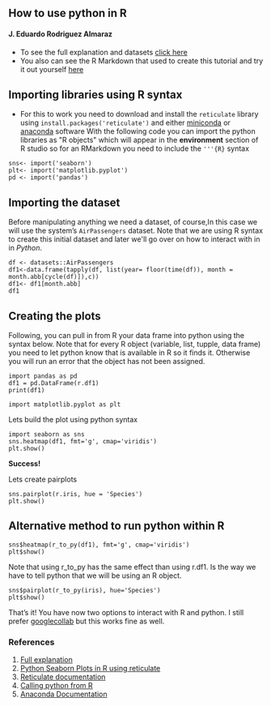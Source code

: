 ## How to use python in R

#### J. Eduardo Rodriguez Almaraz


* To see the full explanation and datasets [click here](https://github.com/eduardorod1229/Notes-and-tutorials/blob/master/How-to-use-python-in-R_files/How-to-use-python-in-R.md)
* You also can see the R Markdown that used to create this tutorial and try it out yourself [here](https://github.com/eduardorod1229/Notes-and-tutorials/blob/master/How-to-use-python-in-R.Rmd)

## Importing libraries using R syntax

* For this to work you need to download and install the `reticulate` library using `install.packages('reticulate')` and either [miniconda](https://docs.conda.io/en/latest/miniconda.html) or [anaconda](https://www.anaconda.com) software
With the following code you can import the python libraries as "R objects" which will appear in the **environment** section of R studio so for an RMarkdown you need to include the `'''{R}` syntax

```{r include=TRUE}
sns<- import('seaborn')
plt<- import('matplotlib.pyplot')
pd <- import('pandas')
```
## Importing the dataset

Before manipulating anything we need a dataset, of course,In this case we will use the system’s `AirPassengers` dataset. Note that we are using R syntax to create this initial dataset and later we'll go over on how to interact with in in *Python*.

```{r}
df <- datasets::AirPassengers
df1<-data.frame(tapply(df, list(year= floor(time(df)), month = month.abb[cycle(df)]),c))
df1<- df1[month.abb]
df1
```



## Creating the plots

Following, you can pull in from R your data frame into python using the syntax below. Note that for every R object (variable, list, tupple, data frame) you need to let python know that is available in R so it finds it. Otherwise you will run an error that the object has not been assigned.


```{python}
import pandas as pd
df1 = pd.DataFrame(r.df1)
print(df1)
```

```{python}
import matplotlib.pyplot as plt
```

Lets build the plot using python syntax
```{python}
import seaborn as sns
sns.heatmap(df1, fmt='g', cmap='viridis')
plt.show()
```

**Success!**

Lets create pairplots

```{python}
sns.pairplot(r.iris, hue = 'Species')
plt.show()
```
## Alternative method to run python within R


```{r evaluate=FALSE, include=TRUE}
sns$heatmap(r_to_py(df1), fmt='g', cmap='viridis')
plt$show()
```
Note that using r_to_py has the same effect than using r.df1. Is the way we have to tell python that we will be using an R object.
```{r evaluate=FALSE, include=TRUE}
sns$pairplot(r_to_py(iris), hue='Species')
plt$show()
```

That’s it! You have now two options to interact with R and python. I still prefer [googlecollab](colab.research.google.com) but this works fine as well.

### References

1. [Full explanation](https://github.com/eduardorod1229/Notes-and-tutorials/blob/master/How-to-use-python-in-R_files/How-to-use-python-in-R.md)
1. [Python Seaborn Plots in R using reticulate](https://towardsdatascience.com/python-seaborn-plots-in-r-using-reticulate-fb59cebf61a7)
1. [Reticulate documentation](https://www.rdocumentation.org/packages/reticulate/versions/1.16)
1. [Calling python from R](https://cran.r-project.org/web/packages/reticulate/vignettes/calling_python.html)
1. [Anaconda Documentation](https://docs.anaconda.com/)


